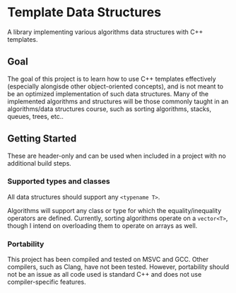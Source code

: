 # Template Data Structures
A library implementing various algorithms data structures with C++ templates.
 
## Goal
The goal of this project is to learn how to use C++ templates effectively (especially alongisde other object-oriented concepts), and is not meant to be an optimized implementation of such data structures. Many of the implemented algorithms and structures will be those commonly taught in an algorithms/data structures course, such as sorting algorithms, stacks, queues, trees, etc..

## Getting Started
These are header-only and can be used when included in a project with no additional build steps.

### Supported types and classes
All data structures should support any ```<typename T>```.

Algorithms will support any class or type for which the equality/inequality operators are defined. Currently, sorting algorithms operate on a ```vector<T>```, though I intend on overloading them to operate on arrays as well.

### Portability
This project has been compiled and tested on MSVC and GCC. Other compilers, such as Clang, have not been tested. However, portability should not be an issue as all code used is standard C++ and does not use compiler-specific features.
